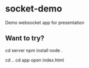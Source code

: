 # socket-demo
Demo websocket app for presentation

## Want to try?

cd server 
npm install
node .

cd ..
cd app
open index.html
